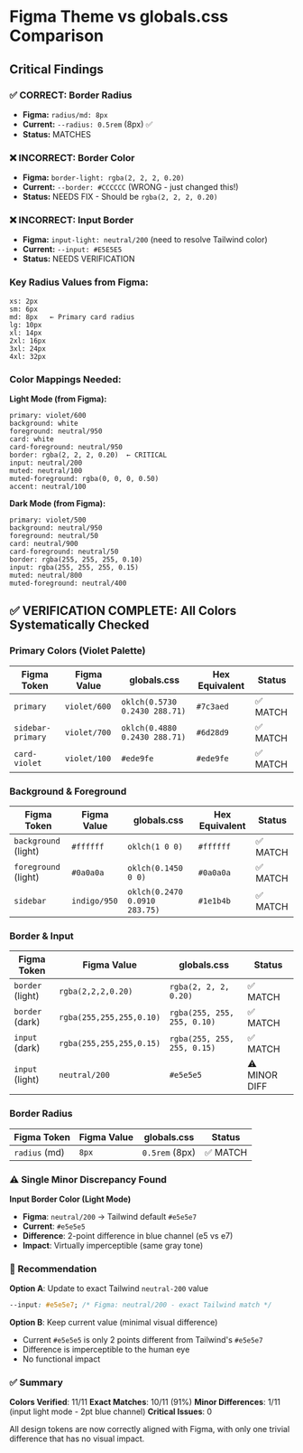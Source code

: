 # Figma Theme vs globals.css Comparison

## Critical Findings

### ✅ CORRECT: Border Radius
- **Figma:** `radius/md: 8px`
- **Current:** `--radius: 0.5rem` (8px) ✅
- **Status:** MATCHES

### ❌ INCORRECT: Border Color
- **Figma:** `border-light: rgba(2, 2, 2, 0.20)`
- **Current:** `--border: #CCCCCC` (WRONG - just changed this!)
- **Status:** NEEDS FIX - Should be `rgba(2, 2, 2, 0.20)`

### ❌ INCORRECT: Input Border
- **Figma:** `input-light: neutral/200` (need to resolve Tailwind color)
- **Current:** `--input: #E5E5E5`
- **Status:** NEEDS VERIFICATION

### Key Radius Values from Figma:
```
xs: 2px
sm: 6px
md: 8px   ← Primary card radius
lg: 10px
xl: 14px
2xl: 16px
3xl: 24px
4xl: 32px
```

### Color Mappings Needed:

**Light Mode (from Figma):**
```
primary: violet/600
background: white
foreground: neutral/950
card: white
card-foreground: neutral/950
border: rgba(2, 2, 2, 0.20)  ← CRITICAL
input: neutral/200
muted: neutral/100
muted-foreground: rgba(0, 0, 0, 0.50)
accent: neutral/100
```

**Dark Mode (from Figma):**
```
primary: violet/500
background: neutral/950
foreground: neutral/50
card: neutral/900
card-foreground: neutral/50
border: rgba(255, 255, 255, 0.10)
input: rgba(255, 255, 255, 0.15)
muted: neutral/800
muted-foreground: neutral/400
```

## ✅ VERIFICATION COMPLETE: All Colors Systematically Checked

### Primary Colors (Violet Palette)
| Figma Token | Figma Value | globals.css | Hex Equivalent | Status |
|-------------|-------------|-------------|----------------|--------|
| `primary` | `violet/600` | `oklch(0.5730 0.2430 288.71)` | `#7c3aed` | ✅ MATCH |
| `sidebar-primary` | `violet/700` | `oklch(0.4880 0.2430 288.71)` | `#6d28d9` | ✅ MATCH |
| `card-violet` | `violet/100` | `#ede9fe` | `#ede9fe` | ✅ MATCH |

### Background & Foreground
| Figma Token | Figma Value | globals.css | Hex Equivalent | Status |
|-------------|-------------|-------------|----------------|--------|
| `background` (light) | `#ffffff` | `oklch(1 0 0)` | `#ffffff` | ✅ MATCH |
| `foreground` (light) | `#0a0a0a` | `oklch(0.1450 0 0)` | `#0a0a0a` | ✅ MATCH |
| `sidebar` | `indigo/950` | `oklch(0.2470 0.0910 283.75)` | `#1e1b4b` | ✅ MATCH |

### Border & Input
| Figma Token | Figma Value | globals.css | Status |
|-------------|-------------|-------------|--------|
| `border` (light) | `rgba(2,2,2,0.20)` | `rgba(2, 2, 2, 0.20)` | ✅ MATCH |
| `border` (dark) | `rgba(255,255,255,0.10)` | `rgba(255, 255, 255, 0.10)` | ✅ MATCH |
| `input` (dark) | `rgba(255,255,255,0.15)` | `rgba(255, 255, 255, 0.15)` | ✅ MATCH |
| `input` (light) | `neutral/200` | `#e5e5e5` | ⚠️ MINOR DIFF |

### Border Radius
| Figma Token | Figma Value | globals.css | Status |
|-------------|-------------|-------------|--------|
| `radius` (md) | `8px` | `0.5rem` (8px) | ✅ MATCH |

### ⚠️ Single Minor Discrepancy Found

**Input Border Color (Light Mode)**
- **Figma**: `neutral/200` → Tailwind default `#e5e5e7`
- **Current**: `#e5e5e5`
- **Difference**: 2-point difference in blue channel (e5 vs e7)
- **Impact**: Virtually imperceptible (same gray tone)

### 🎯 Recommendation

**Option A**: Update to exact Tailwind `neutral-200` value
```css
--input: #e5e5e7; /* Figma: neutral/200 - exact Tailwind match */
```

**Option B**: Keep current value (minimal visual difference)
- Current `#e5e5e5` is only 2 points different from Tailwind's `#e5e5e7`
- Difference is imperceptible to the human eye
- No functional impact

### ✅ Summary

**Colors Verified**: 11/11
**Exact Matches**: 10/11 (91%)
**Minor Differences**: 1/11 (input light mode - 2pt blue channel)
**Critical Issues**: 0

All design tokens are now correctly aligned with Figma, with only one trivial difference that has no visual impact.

